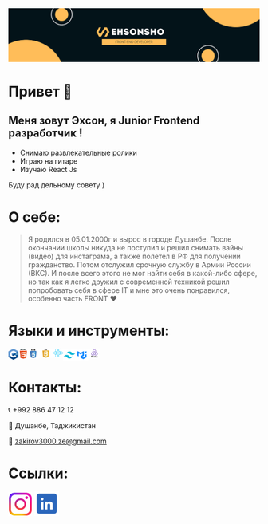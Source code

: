 <img src='./git banner.png'/>

# Привет 👋

## Меня зовут Эхсон, я Junior Frontend разработчик !

- Снимаю развлекательные ролики
- Играю на гитаре
- Изучаю React Js

Буду рад дельному совету )

#

# О себе:

> Я родился в 05.01.2000г
> и вырос в городе Душанбе.
> После окончании школы никуда не поступил и решил снимать вайны (видео) для инстаграма, а также полетел в РФ для получении гражданство. Потом отслужил срочную службу в Армии России (ВКС).
> И после всего этого не мог найти себя в какой-либо сфере, но так как я легко дружил с современной техникой
> решил попробовать себя в сфере IT и мне это очень понравился, особенно часть FRONT ♥

# Языки и инструменты:

<img align='left' src="./C++.png" width='20px'/>
<img align='left' src="./html.png" width='20px'/>
<img align='left' src="./css.png" width='20px'/>
<img align='left' src="./js.png" width='30px'/>
<img align='left' src="./React.png" width='20px'/>
<img align='left' src="./Tailwind.png" width='25px'/>
<img align='left' src="./MUI logo.png" width='25px'/>
<img  src="./Redux.png" width='25px'/>
 
# 
# Контакты:

📞 +992 886 47 12 12

📍 Душанбе, Таджикистан

📧 zakirov3000.ze@gmail.com

#

# Ссылки:

[<img src='./instagram.png' width='48px'/>]('https://www.instagram.com/ehsonback/')
[<img src='./Linked in.png' width='50px'/>]('www.linkedin.com/in/ehson-zokirov')
